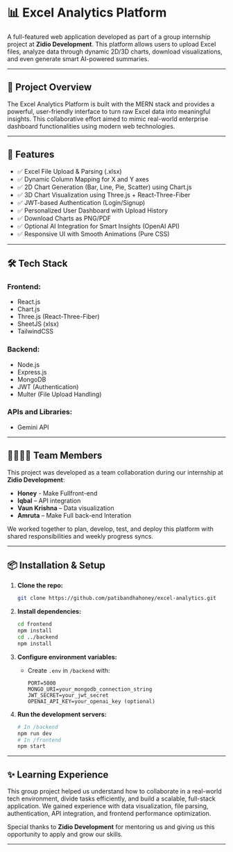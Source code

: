 # 📊 Excel Analytics Platform

A full-featured web application developed as part of a group internship project at **Zidio Development**. This platform allows users to upload Excel files, analyze data through dynamic 2D/3D charts, download visualizations, and even generate smart AI-powered summaries.

---

## 🚀 Project Overview
The Excel Analytics Platform is built with the MERN stack and provides a powerful, user-friendly interface to turn raw Excel data into meaningful insights. This collaborative effort aimed to mimic real-world enterprise dashboard functionalities using modern web technologies.

---

## 🔧 Features

- ✅ Excel File Upload & Parsing (.xlsx)
- ✅ Dynamic Column Mapping for X and Y axes
- ✅ 2D Chart Generation (Bar, Line, Pie, Scatter) using Chart.js
- ✅ 3D Chart Visualization using Three.js + React-Three-Fiber
- ✅ JWT-based Authentication (Login/Signup)
- ✅ Personalized User Dashboard with Upload History
- ✅ Download Charts as PNG/PDF
- ✅ Optional AI Integration for Smart Insights (OpenAI API)
- ✅ Responsive UI with Smooth Animations (Pure CSS)

---

## 🛠 Tech Stack

### Frontend:
- React.js
- Chart.js
- Three.js (React-Three-Fiber)
- SheetJS (xlsx)
- TailwindCSS

### Backend:
- Node.js
- Express.js
- MongoDB
- JWT (Authentication)
- Multer (File Upload Handling)

### APIs and Libraries:
- Gemini API 

---

## 👨‍👩‍👧‍👦 Team Members

This project was developed as a team collaboration during our internship at **Zidio Development**:

- **Honey** - Make Fullfront-end 
- **Iqbal** – API integration  
- **Vaun Krishna** – Data visualization 
- **Amruta** – Make Full back-end Interation 

We worked together to plan, develop, test, and deploy this platform with shared responsibilities and weekly progress syncs.

---

## 📦 Installation & Setup

1. **Clone the repo:**
   ```bash
   git clone https://github.com/patibandhahoney/excel-analytics.git
   ```

2. **Install dependencies:**
   ```bash
   cd frontend
   npm install
   cd ../backend
   npm install
   ```

3. **Configure environment variables:**
   - Create `.env` in `/backend` with:
     ```env
     PORT=5000
     MONGO_URI=your_mongodb_connection_string
     JWT_SECRET=your_jwt_secret
     OPENAI_API_KEY=your_openai_key (optional)
     ```

4. **Run the development servers:**
   ```bash
   # In /backend
   npm run dev
   # In /frontend
   npm start
   ```

---


## ✨ Learning Experience

This group project helped us understand how to collaborate in a real-world tech environment, divide tasks efficiently, and build a scalable, full-stack application. We gained experience with data visualization, file parsing, authentication, API integration, and frontend performance optimization.

Special thanks to **Zidio Development** for mentoring us and giving us this opportunity to apply and grow our skills.

---



